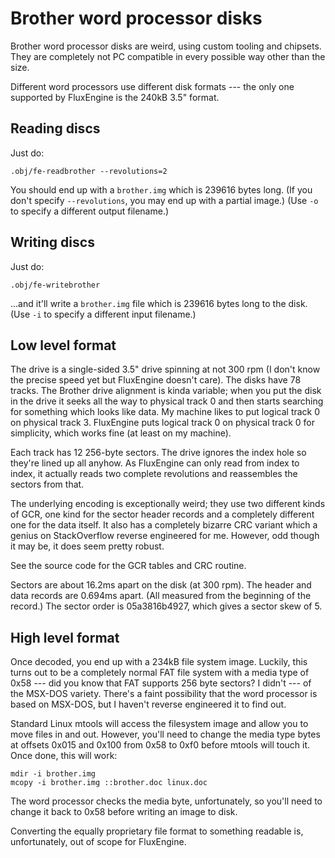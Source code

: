 Brother word processor disks
============================

Brother word processor disks are weird, using custom tooling and chipsets.
They are completely not PC compatible in every possible way other than the
size.

Different word processors use different disk formats --- the only one
supported by FluxEngine is the 240kB 3.5" format.

Reading discs
-------------

Just do:

```
.obj/fe-readbrother --revolutions=2
```

You should end up with a `brother.img` which is 239616 bytes long. (If you
don't specify `--revolutions`, you may end up with a partial image.) (Use
`-o` to specify a different output filename.)

Writing discs
-------------

Just do:

```
.obj/fe-writebrother
```

...and it'll write a `brother.img` file which is 239616 bytes long to the
disk. (Use `-i` to specify a different input filename.)

Low level format
----------------

The drive is a single-sided 3.5" drive spinning at not 300 rpm (I don't know
the precise speed yet but FluxEngine doesn't care). The disks have 78 tracks.
The Brother drive alignment is kinda variable; when you put the disk in the
drive it seeks all the way to physical track 0 and then starts searching for
something which looks like data. My machine likes to put logical track 0 on
physical track 3. FluxEngine puts logical track 0 on physical track 0 for
simplicity, which works fine (at least on my machine).

Each track has 12 256-byte sectors. The drive ignores the index hole so they're
lined up all anyhow. As FluxEngine can only read from index to index, it
actually reads two complete revolutions and reassembles the sectors from that.

The underlying encoding is exceptionally weird; they use two different kinds of
GCR, one kind for the sector header records and a completely different one for
the data itself. It also has a completely bizarre CRC variant which a genius on
StackOverflow reverse engineered for me. However, odd though it may be, it does
seem pretty robust.

See the source code for the GCR tables and CRC routine.

Sectors are about 16.2ms apart on the disk (at 300 rpm). The header and
data records are 0.694ms apart. (All measured from the beginning of the
record.) The sector order is 05a3816b4927, which gives a sector skew of 5.

High level format
-----------------

Once decoded, you end up with a 234kB file system image. Luckily, this turns
out to be a completely normal FAT file system with a media type of 0x58 --- did
you know that FAT supports 256 byte sectors? I didn't --- of the MSX-DOS
variety. There's a faint possibility that the word processor is based on
MSX-DOS, but I haven't reverse engineered it to find out.

Standard Linux mtools will access the filesystem image and allow you to move
files in and out. However, you'll need to change the media type bytes at
offsets 0x015 and 0x100 from 0x58 to 0xf0 before mtools will touch it. Once
done, this will work:

```
mdir -i brother.img
mcopy -i brother.img ::brother.doc linux.doc
```

The word processor checks the media byte, unfortunately, so you'll need to
change it back to 0x58 before writing an image to disk.

Converting the equally proprietary file format to something readable is,
unfortunately, out of scope for FluxEngine.
